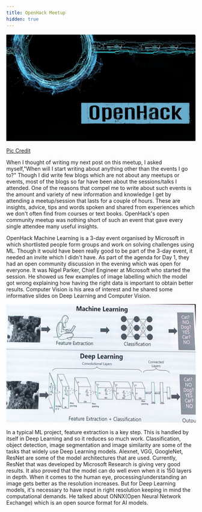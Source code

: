 ```yaml
---
title: OpenHack Meetup
hidden: true
---
```

<p align="center"><img src="\assets\images\openhack.jpg?raw=true" alt="" /></p>
<p class="caption"><a href="https://www.meetup.com/opensourceblr/events/248254677/">Pic Credit</a></p>

When I thought of writing my next post on this meetup, I asked myself,"When will I start writing about anything other than the events I go to?" Though I did write few blogs which are not about any meetups or events, most of the blogs so far have been about the sessions/talks I attended. One of the reasons that compel me to write about such events is the amount and variety of new information and knowledge I get by attending a meetup/session that lasts for a couple of hours. These are insights, advice, tips and words spoken and shared from experiences which we don't often find from courses or text books. OpenHack's open community meetup was nothing short of such an event that gave every single attendee many useful insights.  

OpenHack Machine Learning is a 3-day event organised by Microsoft in which shortlisted people form groups and work on solving challenges using ML. Though it would have been really good to be part of the 3-day event, it needed an invite which I didn't have. As part of the agenda for Day 1, they had an open community discussion in the evening which was open for everyone. It was Nigel Parker, Chief Engineer at Microsoft who started the session. He showed us few examples of image labelling which the model got wrong explaining how having the right data is important to obtain better results. Computer Vision is his area of interest and he shared some informative slides on Deep Learning and Computer Vision. 

<p align="center"><img src="\assets\images\cnn.jpg?raw=true" alt=""/></p>

In a typical ML project, feature extraction is a key step. This is handled by itself in Deep Learning and so it reduces so much work. Classification, object detection, image segmentation and image similarity are some of the tasks that widely use  Deep Learning models. Alexnet, VGG, GoogleNet, ResNet are some of the model architectures that are used. Currently, ResNet that was developed by Microsoft Research is giving very good results. It also proved that the model can do well even when it is 150 layers in depth. When it comes to the human eye, processing/understanding an image gets better as the resolution increases. But for Deep Learning models, it's necessary to have input in right resolution keeping in mind the computational demands. He talked about ONNX(Open Neural Network Exchange) which is an open source format for AI models.





